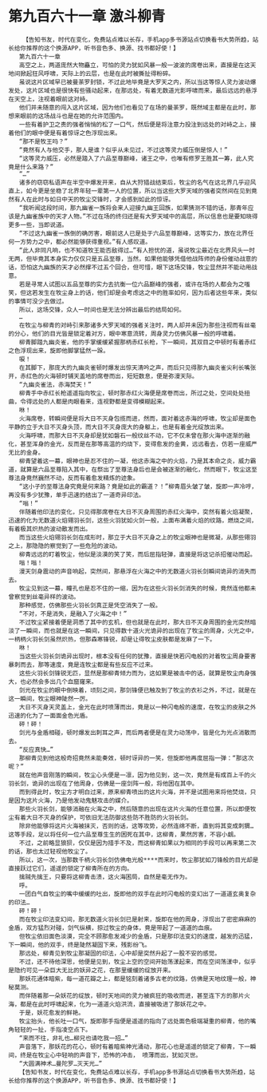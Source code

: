 # 第九百六十一章 激斗柳青
        【告知书友，时代在变化，免费站点难以长存，手机app多书源站点切换看书大势所趋，站长给你推荐的这个换源APP，听书音色多、换源、找书都好使！】
       第九百六十一章
       高空之上，两道庞然大物矗立，可怕的灵力犹如风暴一般一波波的席卷出来，直接是在这天地间掀起狂风呼啸，天际上的云层，也是在此时被撕扯得粉碎。
       虽说这片区域早已被曼荼罗封锁，不过此地毕竟是大罗天之内，所以当这等惊人灵力波动爆发处，这片区域也是很快有些骚动起来，在那远处，有着无数道光影呼啸而来，最后远远的悬浮在天空上，注视着眼前这对峙。
       他们并未随意的闯入这片区域，因为他们也看见了在场的曼荼罗，既然域主都是在此时，那想来眼前的这场战斗也是在她的允许范围内。
       一些有着护卫之责的强者悄悄的松了一口气，然后便是将注意力投注到远处的对峙之上，接着他们的眼中便是有着惊讶之色浮现出来。
       “那不是牧王吗？”
       “竟然有人与他交手，那人是谁？似乎从未见过，不过这等灵力威压倒是惊人！”
       “这等灵力威压，必然是踏入了六品至尊巅峰，诸王之中，也唯有修罗王胜其一筹，此人究竟是什么来路？”
       “…”
       诸多的窃窃私语声在半空中爆发开来，自从大狩猎战结束后，牧尘的名气在这北界几乎迎风直上，如今更是坐稳了北界年轻一辈第一人的位置，所以当这些大罗天域的强者突然间在见到竟然有人在此时与如日中天的牧尘交锋时，才会感到如此的惊讶。
       “我听闻这段时间，那九幽雀一族将会来人迎接九幽王回族，如果猜测不错的话，那青年应该是九幽雀族中的天才人物。”不过在场的终归还是有大罗天域中的高层，所以信息也是要知晓得更多一些，当即说道。
       “不过这九幽雀一族倒的确厉害，眼前这人已是处于六品至尊巅峰，这等实力，放在北界任何一方势力之中，都必然能够获得重视。”有人感叹道。
       “此人非同凡响，也不知道牧王能否敌得过…”有人担忧的道，虽说牧尘最近在北界风头一时无两，但毕竟其本身实力仅仅只是五品至尊，当然，如果他能够凭借他战阵师的身份催动战意的话，恐怕这九幽族的天才必然撑不过五个回合，但可惜，眼下这场交锋，牧尘显然并不能动用战意。
       若是寻常人试图以五品至尊的实力去抗衡一位六品巅峰的强者，或许在场的人都会为之嗤笑，但这若发生在牧尘身上的话，他们却是会考虑这之中的胜率如何，因为后者这些年来，类似的事情可没少去做过。
       所以，这场交锋，众人一时间也是无法分辨出最后的结局如何。
       …
       在牧尘与柳青的对峙引来那诸多大罗天域的强者关注时，两人却并未因为那些注视而有丝毫的分心，他们的目光皆是锁定着对方，眼中寒意流转，周身灵力仿佛风暴一般的呼啸着。
       柳青脚踏九幽炎雀，他的手掌缓缓紧握那柄赤红长枪，下一瞬间，其双目之中顿时有着赤红之色浮现出来，旋即他脚掌猛然一跺。
       唳！
       在其脚下，那庞大的九幽炎雀顿时爆发出惊天清吟之声，而后只见得那九幽炎雀尖利长嘴张开，赤红色的火海顿时铺天盖地的席卷而出，短短数息，便是弥漫天际。
       “九幽炎雀法，赤海焚天！”
       柳青手中赤红长枪遥遥指向牧尘，顿时那赤红火海便是席卷而出，所过之处，空间处处扭曲，令得远处的人都是肉眼看来，连视野都是变得模糊起来。
       咻！
       火海席卷，转瞬间便是将大日不灭身包揽而进，然而，面对着这赤海的呼啸，牧尘却是面色平静的立于大日不灭身头顶，而大日不灭身庞大的身躯上，也是有着金光绽放出来。
       火海呼啸，而那大日不灭身却是犹如磐石一般纹丝不动，它不仅未曾在那火海中逐渐的融化，甚至浑身的金光，反而是在那等高温的灼烧下，变得愈发的金黄，远远看去，仿若一座威严无比的金身。
       柳青望着这一幕，眼神也是忍不住的一凝，他这赤海之中的火焰，乃是其本命之炎，威力霸道，就算是六品至尊陷入其中，在祭出了至尊法身后也是会被逐渐的融化，然而眼下，牧尘这至尊法身竟然巍然不动，反而有着愈发精炼的迹象。
       “这小子的至尊法身究竟是何来路？竟是如此的霸道？！”柳青眉头皱了皱，旋即一声冷哼，再没有多少犹豫，单手迅速的结出了一道奇异印法。
       “嗡！”
       伴随着他印法的变化，只见得那席卷在大日不灭身周围的赤红火海中，突然有着火焰凝聚，迅速的化为无数道火焰翎羽长剑，这些火羽犹如火剑一般，上面布满着火焰的纹路，燃烧之间，有着极其炽热的波动散发而出。
       而当这些火焰翎羽长剑在成形时，那立于大日不灭身之上的牧尘眼神也是微凝，从那些翎羽之上，那隐隐的察觉到了一些危险的波动。
       柳青远远的盯着牧尘，他似是淡漠的笑了笑，而后屈指轻弹，直接是将这记杀招催动而起。
       嗡！嗡！
       漫天剑身震动的声音响起，突然间，那悬浮在火海之中的无数道火羽长剑瞬间诡异的消失而去。
       牧尘见到这一幕，瞳孔也是忍不住的一缩，因为在这些火羽长剑消失的时候，竟然连他都未曾察觉到丝毫异样的波动。
       那种感觉，仿佛那些火羽长剑真正是凭空消失了一般。
       “不对，不是消失，是融入了火海之中！”
       不过牧尘紧接着便是洞悉了其中的玄机，但也就是在此时，那大日不灭身周围的金光突然暗淡了一瞬间，而也就是在这一瞬间，只见得数十道火光诡异的出现在了牧尘的周身，火光之中，一柄柄火羽长剑虽然炽热，但那森寒锋锐，却是让得牧尘皮肤都是发麻了一下。
       咻！
       当这些火羽长剑诡异出现时，根本没有任何的犹豫，直接是快若闪电般的对着牧尘周身要害暴刺而去，那等速度，竟是连牧尘都是有些反应不过来。
       这些火羽长剑锋锐无匹，显然是那柳青倾力而为，这如果是被击中的话，就算是牧尘肉身强大，也必然会多出几个血窟窿来。
       剑光在牧尘的眼中倒映着，顷刻之间，那剑锋便已触及到了牧尘的衣衫之外，不过，就是在这一瞬间，牧尘眼神陡然一厉。
       大日不灭身天灵盖上，金光在此时喷薄而出，竟是以一种闪电般的速度，在牧尘的皮肤之外迅速的化为了一面面金色光盾。
       砰！砰！
       剑光与金盾相碰，顿时爆发出刺耳之声，而后两者便是在灵力动荡中，皆是化为光点消散而去。
       “反应真快…”
       那柳青见到他这般奇招竟然未能奏效，顿时讶异的一笑，但旋即他再度屈指一弹：“那这次呢？”
       就在他声音刚落的瞬间，牧尘心头便是一凛，因为他见到，这一次，竟然是有成百上千的火羽长剑，诡异的出现在了他周身，仿佛是一座剑阵一般，将他困在其中。
       而到得此时，牧尘方才明白过来，原来柳青喷出的这片火海，并不是试图用来将他焚烧，只是因为这片火海，乃是他发动鬼魅攻击的媒介。
       那些火羽长剑，能够消融在火海之中，然后随意的出现在这片火海的任意位置，所以即便牧尘有着大日不灭身的保护，可依旧无法防御这些防不胜防的火羽长剑。
       除非他能够将这片火海被抹灭，否则的话，这等攻势，必然连绵不断，直到将其变成刺猬…这等手段，足以将任何一位六品至尊生生的困死在其中，这柳青，果然厉害，不容小觑。
       不过，之前略显狼狈，仅仅是因为措手不及，而这柳青如果以为相同的手段可以再来第二次的话，那也太过轻视他牧尘了。
       所以，这一次，当那数千柄火羽长剑仿佛电光般****而来时，牧尘那犹如刀锋般的目光却是直接跃过它们，遥遥的锁定了柳青所在的方向。
       擒贼先擒王，只要将这柳青击溃，这火海困局，自然是毫无作为。
       呼。
       一团白气自牧尘的嘴中缓缓的吐出，旋即他的双手在此时闪电般的变幻出了一道道玄奥复杂的印法…
       砰！砰！
       而在牧尘印法变幻间，那无数道火羽长剑已是射来，旋即在他的周身，浮现出了密密麻麻的金盾，双方猛烈对碰，剑气纵横，掠过牧尘的身体，竟是带起了一道道的血痕。
       但牧尘依旧面色淡漠，完全不顾那愈发减少的金盾，只是那印法变幻的速度，越发的迅猛，下一瞬间，他的双手，终是陡然凝固下来，残影纷飞。
       那远处，柳青见到牧尘那凝固的印法，心中却是突然升起了一股不安的感觉。
       不过，还不待他深思，他便是见到，牧尘上空的空间开始荡漾起来，而在空间荡漾中，似乎是隐约可见一朵巨大无比的妖异之花，在那里缓缓的绽放开来。
       那妖花通体暗紫，每一道花瓣之上，都是铭刻着诸多古老的纹路，仿佛是天地纹理一般，神秘莫测。
       而伴随着那一朵妖花的绽放，顿时天地间的灵力被疯狂的吸收而进，甚至连下方的那片火海，都是在此时呼啸起来，化为一道道火焰洪流，直接被吸进了那妖花之中。
       于是，妖花愈发的鲜艳。
       牧尘抬头，他长吐一口气，旋即那手指便是遥遥的指向了远处面色极端凝重的柳青，他的嘴角轻轻的一扯，手指凌空点下。
       “来而不往，非礼也…柳兄也请吃我一招…”
       声音落下，那妖花的花心，顿时有着暗紫神光涌动，那花心也是遥遥的锁定了柳青，下一瞬间，终是在牧尘心中轻响的声音下，恐怖的冲击， 喷薄而出，犹如灭世。
       “大圆满神术…曼陀罗…灭天光…”
       【告知书友，时代在变化，免费站点难以长存，手机app多书源站点切换看书大势所趋，站长给你推荐的这个换源APP，听书音色多、换源、找书都好使！】